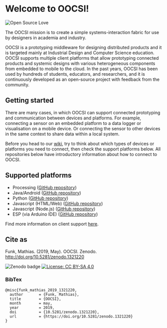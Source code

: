 # Welcome to OOCSI!

![Open Source Love](https://badges.frapsoft.com/os/v1/open-source.png?v=103) 

The OOCSI mission is to create a simple systems-interaction fabric for use by designers in academia and industry.

OOCSI is a prototyping middleware for designing distributed products and it is targeted mainly at Industrial Design and Computer Science education. OOCSI supports multiple client platforms that allow prototyping connected products and systemic designs with various heterogeneous components from embedded to mobile to the cloud. In the past years, OOCSI has been used by hundreds of students, educators, and researchers, and it is continuously developed as an open-source project with feedback from the community.

## Getting started

There are many cases, in which OOCSI can support connected prototyping and communication between devices and platforms. For example, connecting a sensor on an embedded platform to a data logger or visualisation on a mobile device. Or connecting the sensor to other devices in the same context to share data within a local system.

Before you head to our [wiki](https://github.com/iddi/oocsi/wiki), try to think about which types of devices or platforms you need to connect, then check the support platforms below. All repositories below have introductory information about how to connect to OOCSI.

## Supported platforms

* Processing ([GitHub repository](https://github.com/iddi/oocsi-processing))
* Java/Android ([GitHub repository](https://github.com/iddi/oocsi))
* Python ([GitHub repository](https://github.com/iddi/oocsi-python))
* Javascript (HTML/Web) ([GitHub repository](https://github.com/iddi/oocsi-websocket))
* Javascript (Node.js) ([GitHub repository](https://github.com/iddi/oocsi-nodejs))
* ESP (via Arduino IDE) ([GitHub repository](https://github.com/iddi/oocsi-esp))

Find more information on client support [here](https://github.com/iddi/oocsi/wiki/OOCSI-clients).

## Cite as

Funk, Mathias. (2019, May). OOCSI. Zenodo. http://doi.org/10.5281/zenodo.1321220

![Zenodo badge](https://zenodo.org/badge/DOI/10.5281/zenodo.1321220.svg)
[![License: CC BY-SA 4.0](https://licensebuttons.net/l/by-sa/4.0/80x15.png)](https://creativecommons.org/licenses/by-sa/4.0/)

### BibTex

	@misc{funk_mathias_2019_1321220,
	  author       = {Funk, Mathias},
	  title        = {OOCSI},
	  month        = may,
	  year         = 2019,
	  doi          = {10.5281/zenodo.1321220},
	  url          = {https://doi.org/10.5281/zenodo.1321220}
	}

